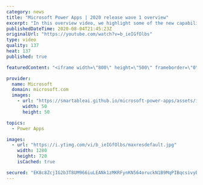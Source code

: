 ```yaml
---
category: news
title: "Microsoft Power Apps | 2020 release wave 1 overview"
excerpt: "In this overview video, we highlight some of the new capabilities included in the latest update to Microsoft Power Apps.      Here are the capabilities covered:     UI enhancements       • Save is always visible       • Chart formatting  Grid user experience enhancements       • Conditional search  "
publishedDateTime: 2020-08-04T21:45:23Z
originalUrl: "https://youtube.com/watch?v=b_ieIGfOlbs"
type: video
quality: 137
heat: 137
published: true

featuredContent: "<iframe width=\"800\" height=\"500\" frameborder=\"0\" src=\"https://www.youtube.com/embed/b_ieIGfOlbs\" allow=\"accelerometer; autoplay; encrypted-media; gyroscope; picture-in-picture\" allowfullscreen></iframe>"

provider:
  name: Microsoft
  domain: microsoft.com
  images:
    - url: "https://smartableai.github.io/microsoft-power-apps/assets/images/organizations/microsoft.com-50x50.jpg"
      width: 50
      height: 50

topics:
  - Power Apps

images:
  - url: "https://i.ytimg.com/vi/b_ieIGfOlbs/maxresdefault.jpg"
    width: 1280
    height: 720
    isCached: true

secured: "EK8c8ZcjIG2b3T8UM966iuLEANk1zMKRFynKN564oruckN1B9MqPIBqcsivyBfwj+Xo5PVOzLjWqQzF7ZAzkQ3MreNDPEQY+RlAGkb6AGhn9lZwzrqg0LBYQDZXHAomB773tQr+pj+4chkTF6QaLqjLazKnS2WFbLDQYi8AgOSgAPsH/fU5KGf2p1DKfnGy+yL8iL8jPcitTCB96Dn5NmTr5ikl/tZom8BmeS/0BneQdn6QLaNYkdOlYSqVH9591LhxuYd2hNAPIFePFu/6D7o9q/on8pKSHZWMx1baku2fFlkjEgwMXLhI56stizB63IVPtpsW9rImAB650w1nDidKM8jtHHvkoe/26p3v6UOcJW/PcR1+JCXw/rmYHSToXwmreohAfHab951EIs+IfXJzuQfuIsdrJIcxDUZgSGH5ArCwIlKnXto6Iq4QtIoJ6;KKbJyLOXVVMmcVp5WjTEnw=="
---
```


